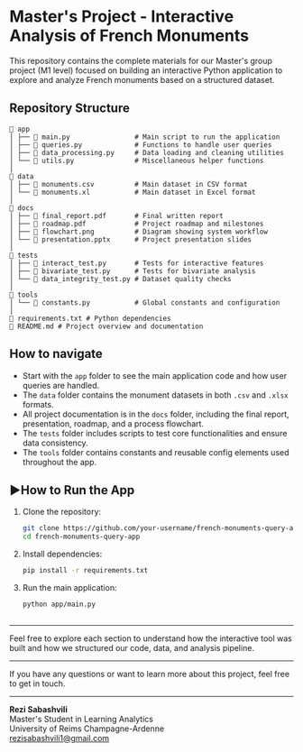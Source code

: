 # Master's Project - Interactive Analysis of French Monuments

This repository contains the complete materials for our Master's group project (M1 level) focused on building an interactive Python application to explore and analyze French monuments based on a structured dataset.

## Repository Structure

```
📁 app
│ ├── 📄 main.py                # Main script to run the application
│ ├── 📄 queries.py             # Functions to handle user queries
│ ├── 📄 data_processing.py     # Data loading and cleaning utilities
│ └── 📄 utils.py               # Miscellaneous helper functions
│
📁 data
│ ├── 📄 monuments.csv          # Main dataset in CSV format
│ └── 📄 monuments.xl           # Main dataset in Excel format
│
📁 docs
│ ├── 📄 final_report.pdf       # Final written report
│ ├── 📄 roadmap.pdf            # Project roadmap and milestones
│ ├── 📄 flowchart.png          # Diagram showing system workflow
│ └── 📄 presentation.pptx      # Project presentation slides
│
📁 tests
│ ├── 📄 interact_test.py       # Tests for interactive features
│ ├── 📄 bivariate_test.py      # Tests for bivariate analysis
│ └── 📄 data_integrity_test.py # Dataset quality checks
│
📁 tools
│ └── 📄 constants.py           # Global constants and configuration
│
📄 requirements.txt # Python dependencies
📄 README.md # Project overview and documentation
```


## How to navigate

- Start with the `app` folder to see the main application code and how user queries are handled.
- The `data` folder contains the monument datasets in both `.csv` and `.xlsx` formats.
- All project documentation is in the `docs` folder, including the final report, presentation, roadmap, and a process flowchart.
- The `tests` folder includes scripts to test core functionalities and ensure data consistency.
- The `tools` folder contains constants and reusable config elements used throughout the app.

## ▶How to Run the App

1. Clone the repository:
   ```bash
   git clone https://github.com/your-username/french-monuments-query-app.git
   cd french-monuments-query-app

2. Install dependencies:
    ```bash
    pip install -r requirements.txt

3. Run the main application:
    ```bash
    python app/main.py
  
---

Feel free to explore each section to understand how the interactive tool was built and how we structured our code, data, and analysis pipeline.

---

If you have any questions or want to learn more about this project, feel free to get in touch.

---

**Rezi Sabashvili**  
Master's Student in Learning Analytics  
University of Reims Champagne-Ardenne  
rezisabashvili1@gmail.com